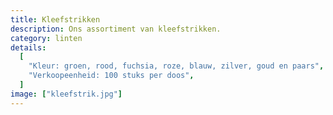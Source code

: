 ```yaml
---
title: Kleefstrikken
description: Ons assortiment van kleefstrikken.
category: linten
details:
  [
    "Kleur: groen, rood, fuchsia, roze, blauw, zilver, goud en paars",
    "Verkoopeenheid: 100 stuks per doos",
  ]
image: ["kleefstrik.jpg"]
---
```

